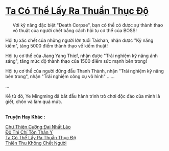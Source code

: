 <a href="https://truyentiki.com/ta-co-the-lay-ra-thuan-thuc-do.33848/" title="Ta Có Thể Lấy Ra Thuần Thục Độ"><h1>Ta Có Thể Lấy Ra Thuần Thục Độ</h1></a><div style="display:table"><img align="right" style="float: left; padding: 10px;" src="https://truyentiki.com/images/story/200x260/33848.jpg" alt="">Với kỹ năng đặc biệt "Death Corpse", bạn có thể có được sự thành thạo võ thuật của người chết bằng cách hội tụ cơ thể của BOSS! <p></p> Hội tụ xác chết của những người lớn tuổi Taishan, nhận được "Kỹ năng kiếm", tăng 5000 điểm thành thạo về kiếm thuật! <p></p> Hội tụ cơ thể của Jiang Yang Thief, nhận được "Trải nghiệm kỹ năng ánh sáng", tăng mức độ thành thạo của 1500 điểm sức mạnh bên trong! <p></p> Hội tụ cơ thể của người đứng đầu Thanh Thành, nhận "Trải nghiệm kỹ năng bên trong", nhận "Trải nghiệm công cụ vô hình" ...... <p></p> ... <p></p> Kể từ đó, Ye Mingming đã bắt đầu hành trình trò chơi độc đáo của mình là giết, chôn và làm quá mức.</div><p><br><b>Truyện Hay Khác :</b></p><a href="https://truyentiki.com/chu-thien-cuong-dai-nhat-lao.33847/" alt="Chư Thiên Cường Đại Nhất Lão">Chư Thiên Cường Đại Nhất Lão</a><br/><a href="https://github.com/nownovels/top500/tree/master/truyenhay/33877/" alt="Đô Thị Chí Tôn Thần Y">Đô Thị Chí Tôn Thần Y</a><br/><a href="https://github.com/nownovels/top500/tree/master/truyenhay/33848/" alt="Ta Có Thể Lấy Ra Thuần Thục Độ">Ta Có Thể Lấy Ra Thuần Thục Độ</a><br/><a href="https://github.com/nownovels/top500/tree/master/truyenhay/33900/" alt="Thiên Thu Không Chết Người">Thiên Thu Không Chết Người</a><br/>